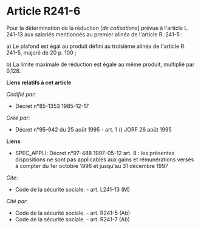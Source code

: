 # Article R241-6

Pour la détermination de la réduction [*de cotisations*] prévue à l'article L. 241-13 aux salariés mentionnés au premier
alinéa de l'article R. 241-5 :

a) Le plafond est égal au produit défini au troisième alinéa de l'article R. 241-5, majoré de 20 p. 100 ;

b) La limite maximale de réduction est égale au même produit, multiplié par 0,128.

**Liens relatifs à cet article**

_Codifié par_:

  - Décret n°85-1353 1985-12-17

_Créé par_:

  - Décret n°95-942 du 25 août 1995 - art. 1 () JORF 26 août 1995

**Liens**:

  - SPEC_APPLI: Décret n°97-488 1997-05-12 art. 8 : les présentes dispositions ne sont pas applicables aux gains et rémunérations versés à compter du 1er octobre 1996 et jusqu'au 31 décembre 1997

_Cite_:

  - Code de la sécurité sociale. - art. L241-13 (M)

_Cité par_:

  - Code de la sécurité sociale. - art. R241-5 (Ab)
  - Code de la sécurité sociale. - art. R241-7 (Ab)
